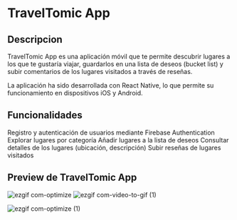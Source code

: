 # TravelTomic App 

## Descripcion

TravelTomic App es una aplicación móvil que te permite descubrir lugares a los que te gustaría viajar, guardarlos en una lista de deseos (bucket list) y subir comentarios de los lugares visitados a través de reseñas.

La aplicación ha sido desarrollada con React Native, lo que permite su funcionamiento en dispositivos iOS y Android.


## Funcionalidades

Registro y autenticación de usuarios mediante Firebase Authentication
Explorar lugares por categoría
Añadir lugares a la lista de deseos
Consultar detalles de los lugares (ubicación, descripción)
Subir reseñas de lugares visitados


## Preview de TravelTomic App


![ezgif com-optimize](https://user-images.githubusercontent.com/104037738/227949863-1b1e152f-6368-47ec-af56-f234d8bf089b.gif)
![ezgif com-video-to-gif (1)](https://user-images.githubusercontent.com/104037738/227949822-c32d8148-ca8c-46de-8c4a-fde8945d0988.gif)


![ezgif com-optimize (1)](https://user-images.githubusercontent.com/104037738/227950163-4e39a306-acae-47dd-9f86-5eca77e774e2.gif)
